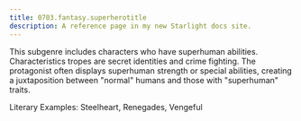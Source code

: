 ```yaml
---
title: 0703.fantasy.superherotitle
description: A reference page in my new Starlight docs site.
---
```

This subgenre includes characters who have superhuman abilities. 
Characteristics tropes are secret identities and crime fighting. 
The protagonist often displays superhuman strength or special abilities, 
creating a juxtaposition between "normal" humans and those with "superhuman" traits. 

Literary Examples: Steelheart, Renegades, Vengeful
